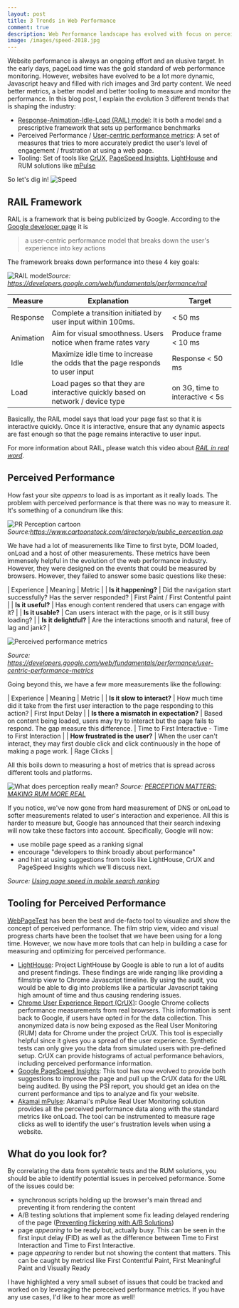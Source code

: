 ```yaml
---
layout: post
title: 3 Trends in Web Performance
comment: true
description: Web Performance landscape has evolved with focus on perceived performance, RAIL model, focus on mobile website speed and better tooling. The blog explains new metrics and relates them to measurement tools.
image: /images/speed-2018.jpg
---
```


Website performance is always an ongoing effort and an elusive target. In the early days, pageLoad time was the gold standard of web performance monitoring. However, websites have evolved to be a lot more dynamic, Javascript heavy and filled with rich images and 3rd party content. We need better metrics, a better model and better tooling to measure and monitor the performance. In this blog post, I explain the evolution 3 different trends that is shaping the industry:

- [Response-Animation-Idle-Load (RAIL) model](https://developers.google.com/web/fundamentals/performance/rail): It is both a model and a prescriptive framework that sets up performance benchmarks
- Perceived Performance / [User-centric performance metrics](https://developers.google.com/web/fundamentals/performance/user-centric-performance-metrics): A set of measures that tries to more accurately predict the user's level of engagement / frustration at using a web page.
- Tooling: Set of tools like [CrUX](https://developers.google.com/web/tools/chrome-user-experience-report/), [PageSpeed Insights](https://developers.google.com/speed/pagespeed/insights/), [LightHouse](https://developers.google.com/web/tools/lighthouse/) and RUM solutions like [mPulse](https://www.akamai.com/us/en/products/web-performance/mpulse-real-user-monitoring.jsp)

So let's dig in!
![Speed](https://res.cloudinary.com/akshayranganath-dflt/image/upload/blog/Speed.jpg)

## RAIL Framework
RAIL is a framework that is being publicized by Google. According to the [Google developer page](https://developers.google.com/web/fundamentals/performance/rail) it is

>a user-centric performance model that breaks down the user's experience into key actions

The framework breaks down performance into these 4 key goals:

![RAIL model](https://developers.google.com/web/fundamentals/performance/images/rail.png)<cite>Source: <a href="https://developers.google.com/web/fundamentals/performance/rail">https://developers.google.com/web/fundamentals/performance/rail</a></cite>

| Measure | Explanation | Target |
| ------- | ----------- | ------ |
| Response | Complete a transition initiated by user input within 100ms. | < 50 ms | 
| Animation | Aim for visual smoothness. Users notice when frame rates vary | Produce frame < 10 ms |
| Idle | Maximize idle time to increase the odds that the page responds to user input | Response < 50 ms |
| Load | Load pages so that they are interactive quickly based on network / device type | on 3G, time to interactive < 5s |

Basically, the RAIL model says that load your page fast so that it is interactive quickly. Once it is interactive, ensure that any dynamic aspects are fast enough so that the page remains interactive to user input.

For more information about RAIL, please watch this video about _[RAIL in real word](https://www.youtube.com/watch?time_continue=3&v=iIV1xPFXmBs)_.

## Perceived Performance
How fast your site _appears_ to load is as important as it really loads. The problem with perceived performance is that there was no way to measure it. It's something of a conundrum like this:

![PR Perception cartoon](http://forwardthinkingpt.com/wp-content/uploads/2014/09/24cartoon.jpg)
<cite>Source:<a href="https://www.cartoonstock.com/directory/p/public_perception.asp">https://www.cartoonstock.com/directory/p/public_perception.asp</a>

We have had a lot of measurements like Time to first byte, DOM loaded, onLoad and a host of other measurements. These metrics have been immensely helpful in the evolution of the web performance industry. However, they were designed on the events that could be measured by browsers. However, they failed to answer some basic questions like these:

| Experience | Meaning | Metric |
| __Is it happening?__ | Did the navigation start successfully? Has the server responded? | First Paint / First Contentful paint |
| __Is it useful?__ | Has enough content rendered that users can engage with it? |
| __Is it usable?__	| Can users interact with the page, or is it still busy loading? |
| __Is it delightful?__ | Are the interactions smooth and natural, free of lag and jank? |

![Perceived performance metrics](https://developers.google.com/web/fundamentals/performance/images/perf-metrics-load-timeline.png)

<cite>Source: <a href="https://developers.google.com/web/fundamentals/performance/user-centric-performance-metrics">https://developers.google.com/web/fundamentals/performance/user-centric-performance-metrics</a></cite>

Going beyond this, we have a few more measurements like the following:

| Experience | Meaning | Metric |
| __Is it slow to interact?__ | How much time did it take from the first user interaction to the page responding to this action? | First Input Delay | 
| __Is there a mismatch in expectation?__ | Based on content being loaded, users may try to interact but the page fails to respond. The gap measure this difference. | Time to First Interactive - Time to First Interaction |
| __How frustrated is the user?__ | When the user can't interact, they may first double click and click continuously in the hope of making a page work. | Rage Clicks |

All this boils down to measuring a host of metrics that is spread across different tools and platforms.

![What does perception really mean?](https://blogs.akamai.com/blog2pic2.png)
<cite>Source: <a href="https://blogs.akamai.com/2018/04/perception-matters-measure-perceived-performance.html">PERCEPTION MATTERS: MAKING RUM MORE REAL</a></cite>

If you notice, we've now gone from hard measurement of DNS or onLoad to softer measurements related to user's interaction and experience. All this is harder to measure but, Google has announced that their search indexing will now take these factors into account. Specifically, Google will now:

- use mobile page speed as a ranking signal
- encourage "developers to think broadly about performance"
- and hint at using suggestions from tools like LightHouse, CrUX and PageSpeed Insights which we'll discuss next.

<cite>Source: <a href="https://blogs.akamai.com/2018/04/perception-matters-measure-perceived-performance.html">Using page speed in mobile search ranking</a></cite>

## Tooling for Perceived Performance

[WebPageTest](https://www.webpagetest.org/) has been the best and de-facto tool to visualize and show the concept of perceived performance. The film strip view, video and visual progress charts have been the toolset that we have been using for a long time. However, we now have more tools that can help in building a case for measuring and optimizing for perceived performance.

- [LightHouse](https://developers.google.com/web/tools/lighthouse/): Project LightHouse by Google is able to run a lot of audits and present findings. These findings are wide ranging like providing a filmstrip view to Chrome Javascript timeline. By using the audit, you would be able to dig into problems like a particular Javascript taking high amount of time and thus causing rendering issues.
- [Chrome User Experience Report (CrUX)](https://developers.google.com/web/tools/chrome-user-experience-report/): Google Chrome collects performance measurements from real browsers. This information is sent back to Google, if users have opted in for the data collection. This anonymized data is now being exposed as the Real User Monitoring (RUM) data for Chrome under the project CrUX. This tool is especially helpful since it gives you a spread of the user experience. Synthetic tests can only give you the data from simulated users with pre-defined setup. CrUX can provide histograms of actual performance behaviors, including perceived performance information.
- [Google PageSpeed Insights](https://developers.google.com/speed/pagespeed/insights): This tool has now evolved to provide both suggestions to improve the page and pull up the CrUX data for the URL being audited. By using the PSI report, you should get an idea on the current performance and tips to analyze and fix your website.
- [Akamai mPulse](https://www.akamai.com/us/en/products/web-performance/mpulse-real-user-monitoring.jsp): Akamai's mPulse Real User Monitoring solution provides all the perceived performance data along with the standard metrics like onLoad. The tool can be instrumented to measure rage clicks as well to identify the user's frustration levels when using a website.

## What do you look for?
By correlating the data from syntehtic tests and the RUM solutions, you should be able to identify potential issues in perceived peformance. Some of the issues could be:

- synchronous scripts holding up the browser's main thread and preventing it from rendering the content
- A/B testing solutions that implement some fix leading delayed rendering of the page ([Preventing flickering with A/B Solutions](https://growthhackers.com/questions/ask-gh-how-do-you-deal-with-flickering-when-ab-testing/))
- page _appearing_ to be ready but, actually busy. This can be seen in the first input delay (FID) as well as the difference between Time to First Interaction and Time to First Interactive. 
- page _appearing_ to render but not showing the content that matters. This can be caught by metricsl like First Contentful Paint, First Meaningful Paint and Visually Ready

I have highlighted a very small subset of issues that could be tracked and worked on by leveraging the pereceived performance metrics. If you have any use cases, I'd like to hear more as well!